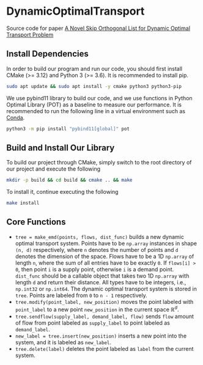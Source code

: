 # DynamicOptimalTransport

Source code for paper [A Novel Skip Orthogonal List for Dynamic Optimal Transport Problem](https://arxiv.org/pdf/2310.18446.pdf)

## Install Dependencies

In order to build our program and run our code, you should first install CMake (>= 3.12) and Python 3 (>= 3.6). It is recommended to install pip.

```bash
sudo apt update && sudo apt install -y cmake python3 python3-pip
```

We use pybind11 library to build our code, and we use functions in Python Optimal Library (POT) as a baseline to measure our performance. It is recommended to run the following line in a virtual environment such as [Conda](https://www.anaconda.com/).

```bash
python3 -m pip install "pybind11[global]" pot
```

## Build and Install Our Library

To build our project through CMake, simply switch to the root directory of our project and execute the following

```bash
mkdir -p build && cd build && cmake .. && make
```

To install it, continue executing the following

```bash
make install
```

## Core Functions

* `tree = make_emd(points, flows, dist_func)` builds a new dynamic optimal transport system. Points have to be `np.array` instances in shape `(n, d)` respectively, where `n` denotes the number of points and `d` denotes the dimension of the space. Flows have to be a 1D `np.array` of length `n`, where the sum of all entries have to be exactly `0`. If `flows[i] > 0`, then point `i` is a supply point, otherwise `i` is a demand point. `dist_func` should be a callable object that takes two 1D `np.array` with length `d` and return their distance. All types have to be integers, i.e., `np.int32` or `np.int64`. The dynamic optimal transport system is stored in `tree`. Points are labeled from `0` to `n - 1` respectively.
* `tree.modify(point_label, new_position)` moves the point labeled with `point_label` to a new point `new_position` in the current space $\mathbb R^d$.
* `tree.sendflow(supply_label, demand_label, flow)` sends `flow` amount of flow from point labeled as `supply_label` to point labeled as `demand_label`.
* `new_label = tree.insert(new_position)` inserts a new point into the system, and it is labeled as `new_label`.
* `tree.delete(label)` deletes the point labeled as `label` from the current system.
